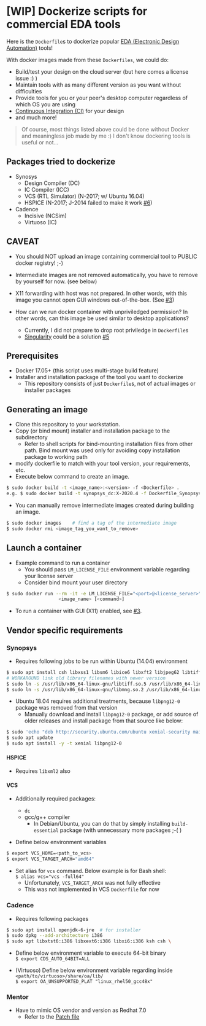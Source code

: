 # [WIP] Dockerize scripts for commercial EDA tools

Here is the `Dockerfile`s to dockerize popular [EDA (Electronic Design Automation)](https://en.wikipedia.org/wiki/Electronic_design_automation) tools!

With docker images made from these `Dockerfiles`, we could do:
 * Build/test your design on the cloud server (but here comes a license issue :) )
 * Maintain tools with as many different version as you want without difficulties
 * Provide tools for you or your peer's desktop computer regardless of which OS you are using
 * [Continuous Integration (CI)](https://en.wikipedia.org/wiki/Continuous_integration) for your design
 * and much more!

> Of course, most things listed above could be done without Docker and meaningless job made by me :)
> I don't know dockering tools is useful or not...

## Packages tried to dockerize
 - Synosys
   - Design Compiler (DC)
   - IC Compiler (ICC)
   - VCS (RTL Simulator) (N-2017; w/ Ubuntu 16.04)
   - HSPICE (N-2017; J-2014 failed to make it work [#6][i6])
 - Cadence
   - Incisive (NCSim)
   - Virtuoso (IC)

## CAVEAT
  - You should NOT upload an image containing commercial tool to PUBLIC docker registry! ;-)

  - Intermediate images are not removed automatically, you have to remove by yourself for now. (see below)

  - X11 forwarding with host was not prepared. In other words, with this image you cannot open GUI windows out-of-the-box. (See [#3][i3])

  - How can we run docker container with unpriviledged permission? In other words, can this image be used similar to desktop applications?
    - Currently, I did not prepare to drop root priviledge in `Dockerfile`s
    - [Singularity](https://www.sylabs.io) could be a solution [#5][i5]

## Prerequisites
  - Docker 17.05+ (this script uses multi-stage build feature)
  - Installer and installation package of the tool you want to dockerize
     - This repository consists of just `Dockerfile`s, not of actual images or installer packages

## Generating an image
  
  - Clone this repository to your workstation.
  - Copy (or bind mount) installer and installation package to the subdirectory
     - Refer to shell scripts for bind-mounting installation files from other path. Bind mount was used only for avoiding copy installation package to working path
  - modify dockerfile to match with your tool version, your requirements, etc.
  - Execute below command to create an image.  
```bash
$ sudo docker build -t <image_name>:<version> -f <Dockerfile> .
e.g. $ sudo docker build -t synopsys_dc:X-2020.4 -f Dockerfile_Synopsys_DC .
```
  - You can manually remove intermediate images created during building an image.
```bash
$ sudo docker images    # find a tag of the intermediate image
$ sudo docker rmi <image_tag_you_want_to_remove>
```

## Launch a container
  - Example command to run a container
    - You should pass `LM_LICENSE_FILE` environment variable regarding your license server
    - Consider bind mount your user directory
```bash
$ sudo docker run --rm -it -e LM_LICENSE_FILE="<port>@<license_server>" \
                   <image_name> [<command>]
```
  - To run a container with GUI (X11) enabled, see [#3][i3].

## Vendor specific requirements

### Synopsys

 - Requires following jobs to be run within Ubuntu (14.04) environment
```bash
$ sudo apt install csh libxss1 libsm6 libice6 libxft2 libjpeg62 libtiff5 libmng2 libpng12-0
# WORKAROUND link old library filenames with newer version
$ sudo ln -s /usr/lib/x86_64-linux-gnu/libtiff.so.5 /usr/lib/x86_64-linux-gnu/libtiff.so.3
$ sudo ln -s /usr/lib/x86_64-linux-gnu/libmng.so.2 /usr/lib/x86_64-linux-gnu/libmng.so.1
```

 - Ubuntu 18.04 requires additional treatments, because `libpng12-0` package was removed from that version
   - Manually download and install `libpng12-0` package, or add source of older releases and install package from that source like below:
```bash
$ sudo 'echo "deb http://security.ubuntu.com/ubuntu xenial-security main" >> /etc/apt/sources.list'
$ sudo apt update
$ sudo apt install -y -t xenial libpng12-0
```
#### HSPICE
 - Requires `libxml2` also

#### VCS
 - Additionally required packages:
   - `dc`
   - gcc/g++ compiler
     - In Debian/Ubuntu, you can do that by simply installing `build-essential` package (with unnecessary more packages ;-( )

 - Define below environment variables
```bash
$ export VCS_HOME=<path_to_vcs>
$ export VCS_TARGET_ARCH="amd64"
```

 - Set alias for `vcs` command. Below example is for Bash shell:    
`$ alias vcs="vcs -full64"`
   - Unfortunately, `VCS_TARGET_ARCH` was not fully effective
   - This was not implemented in VCS `Dockerfile` for now    

### Cadence

 - Requires following packages
```bash
$ sudo apt install openjdk-6-jre  # for installer
$ sudo dpkg --add-architecture i386
$ sudo apt libxtst6:i386 libxext6:i386 libxi6:i386 ksh csh \
```

 - Define below environment variable to execute 64-bit binary  
`$ export CDS_AUTO_64BIT=ALL`

 - (Virtuoso) Define below environment variable regarding inside `<path/to/virtuoso>/share/oa/lib/`  
`$ export OA_UNSUPPORTED_PLAT "linux_rhel50_gcc48x"`

### Mentor

 - Have to mimic OS vendor and version as Redhat 7.0
   - Refer to the [Patch file](https://github.com/limerainne/Dockerize-EDA/blob/master/patches/mentor_calibre_os_as_rh7.patch)

[i3]: https://github.com/limerainne/Dockerize-EDA/issues/3
[i5]: https://github.com/limerainne/Dockerize-EDA/issues/5
[i6]: https://github.com/limerainne/Dockerize-EDA/issues/6

